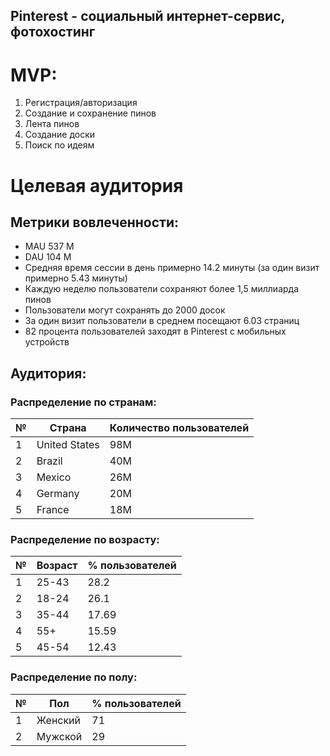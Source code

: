 ## Pinterest - социальный интернет-сервис, фотохостинг


# MVP:
1. Регистрация/авторизация
2. Создание и сохранение пинов
3. Лента пинов
4. Создание доски
5. Поиск по идеям

# Целевая аудитория

## Метрики вовлеченности:
* MAU  537 M
* DAU   104 M
* Средняя время сессии в день примерно 14.2 минуты (за один визит примерно 5.43 минуты) 
* Каждую неделю пользователи сохраняют более 1,5 миллиарда пинов
* Пользователи могут сохранять до 2000 досок 
* За один визит пользователи в среднем посещают 6.03 страниц
* 82 процента пользователей заходят в Pinterest с мобильных устройств

## Аудитория:
### Распределение по странам:

|№|Страна|Количество пользователей|
|--|-----|--|
|1|United States|98M|
|2|Brazil|40M|
|3|Mexico|26M|
|4|Germany|20M|
|5|France|18M|

### Распределение по возрасту:
|№|Возраст|% пользователей|
|--|-------|--|
|1|25-43|28.2|
|2|18-24|26.1|
|3|35-44|17.69|
|4|55+|15.59|
|5|45-54|12.43|

### Распределение по полу:
|№|Пол|% пользователей|
|--|-----|--|
|1|Женский|71|
|2|Мужской|29|


